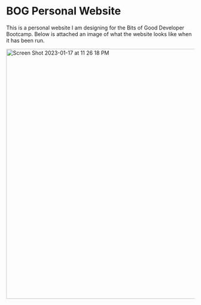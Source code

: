 # BOG Personal Website

This is a personal website I am designing for the Bits of Good Developer Bootcamp. Below is attached an image of what the website looks like when it has been run.

<img width="666" alt="Screen Shot 2023-01-17 at 11 26 18 PM" src="https://user-images.githubusercontent.com/85463644/213083943-f1bbc743-fc15-4b33-b069-2efd862e8840.png">
